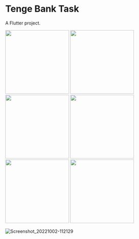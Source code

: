 # Tenge Bank Task

A Flutter project.

<img src="https://user-images.githubusercontent.com/80044583/193441287-677d5dbc-ae22-4d10-925f-ddf208dd418b.jpg" width="200">  <img src="https://user-images.githubusercontent.com/80044583/193441390-aceffa36-20e8-48c4-b642-86a4ae13ed32.jpg" width="200">  <img src="https://user-images.githubusercontent.com/80044583/193441453-188d5559-8a9d-462c-a126-5559188dec3e.jpg" width="200">  <img src="https://user-images.githubusercontent.com/80044583/193441455-f214e3f3-ffb5-4727-a07e-919a1539bd31.jpg" width="200">  <img src="https://user-images.githubusercontent.com/80044583/193441457-2782442a-dadd-4e7f-bfc5-3c77c7d5e2b1.jpg" width="200">  <img src="https://user-images.githubusercontent.com/80044583/193441460-6f911fc7-9b95-459a-8421-f1bbeb3f621f.jpg" width="200">








![Screenshot_20221002-112129](https://user-images.githubusercontent.com/80044583/193441462-b64265e5-7f0f-465d-b5d0-5f7c3977c9e3.jpg)
